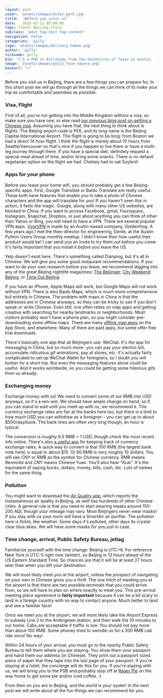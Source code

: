 ```yaml
---
layout: post
cover: 'assets/images/ditan_park.jpg'
title:  "Before you visit us"
date:   2016-02-21 05:00:00
tags: travel Beijing China
subclass: 'post tag-test tag-content'
navigation: False
categories: 'gully'
logo: 'assets/images/delivery_human.png'
author: 'gully'
nickname: gully
bio: "I'm a PhD in Astronomy from the University of Texas at Austin.  I like experiments,  behavioral economics, bicycle riding, data science, and Indian food."
image: 'assets/images/gully_face_square.png'
baseurl: "/"
---
```



Before you visit us in Beijing, there are a few things you can prepare for.  In this short post we will go through all the things we can think of to make your trip as comfortable and seamless as possible.

### Visa, Flight

First of all, you're not getting into the Middle Kingdom without a visa, so make sure you have one, or else read [our previous blog post on getting a Chinese visa](http://chugly.github.io/How_to_visit_us_in_China).  Assuming you have that, the next thing to think about is flights.  The Beijing airport code is PEK, and its long name is the Beijing Capital International Airport.  The flight is going to be long: from Boston we had a direct 14 hour flight.  I think the flight is merely about 10 hours from Seattle/Vancouver so that's nice if you happen to live there or have a multi-leg journey through there.  If you have a special diet, definitely request a special meal ahead of time, and/or bring some snacks.  There is no default vegetarian option on the flight we had.  Chelsey had to eat Soylent!

### Apps for your phone

Before you leave your home wifi, you should probably get a few Beijing-specific apps.  First, Google Translate or Baidu Translate are really useful.  These both have features that enable you to take a photo of Chinese characters and the app will translate for you!  If you haven't seen this in action, it feels like magic.  Google, along with many other US websites, are blocked in China.  If you want to access Facebook, gmail, Foursquare, Instagram, Snapchat, Dropbox, or just about anything you can think of other than Yahoo or Bing, you will need to have a VPN.  There are several popular VPN apps.  [VyprVPN](https://www.goldenfrog.com/vyprvpn) is made by an Austin-based company, Goldenfrog.  A few years ago I met the then-director for engineering, Derek, at the Austin Python Users Group monthly meetup.  I didn't know then how useful their product would be!  I can send you an invite to try them out before you come.  It's fairly important that you install it *before* you leave the US.  

Yelp doesn't exist here.  There's something called Dianping, but it's all in Chinese.  We will give you some good restaurant recommendations.  If you want to do your own research before you leave, we recommend digging into any of the great Beijing nightlife magazines: [The Beijinger](http://www.thebeijinger.com/), [City Weekend Beijing](http://www.cityweekend.com.cn/beijing/), or [Time Out Beijing](http://www.timeoutbeijing.com/).  

If you have an iPhone, Apple Maps will work, but Google Maps will not work without VPN.  There is also Baidu Maps, which is much more comprehensive but entirely in Chinese.  The problem with maps in China is that the addresses are in Chinese anyways, so they can be tricky to use if you don't speak or write Chinese.  Even still, one often relies on map apps and getting creative with searching for nearby landmarks or neighborhoods.  Most visitors probably won't have a phone plan, so you might consider pre-downloading some offline maps.  There are many [offline map apps](http://offmaps.com/) on the App Store, and elsewhere.  Many of them are paid apps, but some offer free trial downloads.

There's basically one app that all Beijingers use: WeChat.  It's *the* app for messaging in China, but so much more- you can pay your electric bill, accumulate ridiculous gif animations, pay at stores, etc.  It's actually fairly complicated to set up WeChat Wallet for foreigners, so I doubt you will bother for a short trip.  But even the messaging features alone could be useful.  And it works worldwide, so you could be getting some hilarious gifs from us already.

### Exchanging money

Exchange money with us!  We need to convert some of our RMB into USD anyways, so it's a win-win.  We should have ample change on hand, so if you can stand to wait until you meet up with us, we recommend it.  The currency exchange rates are fair at the banks here too, but there is a limit to how much USD you can withdraw as a foreigner-- you can get up to about $500/day/bank.  The bank lines are often very long though, an hour is typical.

The conversion is roughly 6.5 RMB = 1 USD, though check the most recent info online.  There's also [a useful app](http://www.xe.com/apps/) for keeping track of currency exchange rates.  A quick way to convert is that 100 RMB (the largest bank note here) is equal to about $15.  Or 60 RMB is very roughly 10 dollars.  You will see CNY or RMB as the symbol for Chinese currency.  RMB means Renminbi and CNY means Chinese Yuan.  You'll also hear "Kuai".  It's the equivalent of saying bucks, dollars, money, bills, cash, etc.  Lots of names for the same thing.  

### Pollution

You might want to download the [Air Quality app](https://itunes.apple.com/us/app/china-air-quality-index/id477700080?mt=8), which reports the instantaneous air quality in Beijing, as well has hundreds of other Chinese cities.  A general rule is that you need to start wearing masks around 150-200 AQI, though your mileage may vary.  Most Beijingers never wear masks!  If you stay with us your room will have a SmartAir air purifier.  The pollution here is fickle, like weather.  Some days it's polluted, other days its crystal clear blue skies.  We will have some masks for you just in case.  

### Time change, arrival, Public Safety Bureau, jetlag

Familiarize yourself with the time change: Beijing is UTC+8.  For reference New York is UTC-5 right now (winter), so Beijing is 13 hours ahead of the US Eastern Standard Time.  So chances are that it will be at least 27 hours later than when you left your destination.

We will most likely meet you at the airport, unless the prospect of navigating on your own in Chinese gives you a thrill.  The one hitch of meeting you at the airport is that there are two possible terminals that you could arrive from, so we will have to plan on where exactly to meet you.  This pre-arrival meeting place agreement is **fairly important** because it can be a bit scary to land in a foreign country with no way to contact anyone.  Much better to land and see a familiar face!

Once we meet you at the airport, we will most likely take the Airport Express to subway Line 2 to the Andingmen station, and then walk the 10 minutes to our home.  Cabs are acceptable if traffic is low.  You should not pay more than about 100 RMB.  Some phoney tried to swindle us for a 300 RMB cab ride once!  No way!

Within 24 hours of your arrival, you must go to the nearby Public Safety Bureau to tell them where you are staying.  You show them your passport and hand them our address (in Chinese).  They print out a passport sized piece of paper that they tape into the last page of your passport.  If you're staying at a hotel, the concierge will do this for you.  If you're staying with us, we will bring you to the PSB and probably stop off at [Rager Pie](http://www.ragerpie.com/) on the way home to get some pie and/or iced coffee.  :)

From then on you are in Beijing, and the world is your oyster!  In the next post we will write about all the fun things we can recommend for you.

